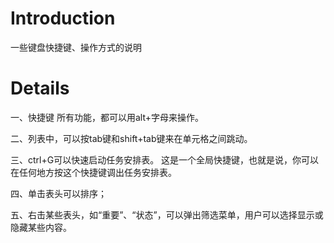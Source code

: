# Introduction #

一些键盘快捷键、操作方式的说明


# Details #

一、快捷键
所有功能，都可以用alt+字母来操作。

二、列表中，可以按tab键和shift+tab键来在单元格之间跳动。

三、ctrl+G可以快速启动任务安排表。
这是一个全局快捷键，也就是说，你可以在任何地方按这个快捷键调出任务安排表。

四、单击表头可以排序；

五、右击某些表头，如“重要”、“状态”，可以弹出筛选菜单，用户可以选择显示或隐藏某些内容。